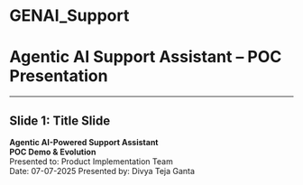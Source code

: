 # GENAI_Support
# Agentic AI Support Assistant – POC Presentation

---

## Slide 1: Title Slide

**Agentic AI-Powered Support Assistant**  
**POC Demo & Evolution**  
Presented to: Product Implementation Team  
Date: 07-07-2025
Presented by: Divya Teja Ganta

